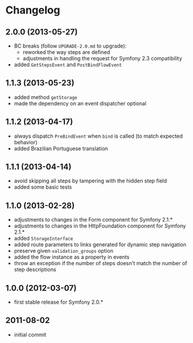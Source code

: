 # Changelog

## 2.0.0 (2013-05-27)

- BC breaks (follow `UPGRADE-2.0.md` to upgrade):
  - reworked the way steps are defined
  - adjustments in handling the request for Symfony 2.3 compatibility
- added `GetStepsEvent` and `PostBindFlowEvent`

## 1.1.3 (2013-05-23)

- added method `getStorage`
- made the dependency on an event dispatcher optional

## 1.1.2 (2013-04-17)

- always dispatch `PreBindEvent` when `bind` is called (to match expected behavior)
- added Brazilian Portuguese translation

## 1.1.1 (2013-04-14)

- avoid skipping all steps by tampering with the hidden step field
- added some basic tests

## 1.1.0 (2013-02-28)

- adjustments to changes in the Form component for Symfony 2.1.*
- adjustments to changes in the HttpFoundation component for Symfony 2.1.*
- added `StorageInterface`
- added route parameters to links generated for dynamic step navigation
- preserve given `validation_groups` option
- added the flow instance as a property in events
- throw an exception if the number of steps doesn't match the number of step descriptions

## 1.0.0 (2012-03-07)

- first stable release for Symfony 2.0.*

## 2011-08-02

- initial commit
